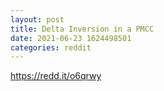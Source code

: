 ```yaml
--- 
layout: post 
title: Delta Inversion in a PMCC 
date: 2021-06-23 1624498501 
categories: reddit 
--- 
```

https://redd.it/o6qrwy